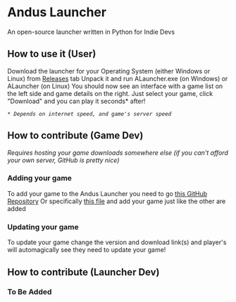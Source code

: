 # Andus Launcher
 An open-source launcher written in Python for Indie Devs
## How to use it (User)
Download the launcher for your Operating System (either Windows or Linux) from [Releases](https://github.com/anduslauncher/launcher/releases) tab
Unpack it and run ALauncher.exe (on Windows) or ALauncher (on Linux)
You should now see an interface with a game list on the left side and game details on the right.
Just select your game, click "Download" and you can play it seconds* after!

_`* Depends on internet speed, and game's server speed`_

## How to contribute (Game Dev)
_Requires hosting your game downloads somewhere else (if you can't afford your own server, GitHub is pretty nice)_
### Adding your game
To add your game to the Andus Launcher you need to go [this GitHub Repository](https://github.com/anduslauncher/gamelist)
Or specifically [this file](https://github.com/anduslauncher/gamelist/blob/main/games.json) and add your game just like the other are added
### Updating your game
To update your game change the version and download link(s) and player's will automagically see they need to update your game!

## How to contribute (Launcher Dev)
### To Be Added
